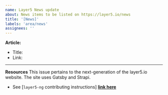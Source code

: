 ```yaml
---
name: Layer5 News update
about: News items to be listed on https://layer5.io/news
title: '[News]'
labels: 'area/news'
assignees: ''
---
```

**Article:**
- Title:
- Link:

---
**Resources**
This issue pertains to the next-generation of the layer5.io website. The site uses Gatsby and Strapi.
- See [`layer5-ng` contributing instructions] **[link here](https://github.com/layer5io/layer5/blob/layer5-ng/CONTRIBUTING.md)**

